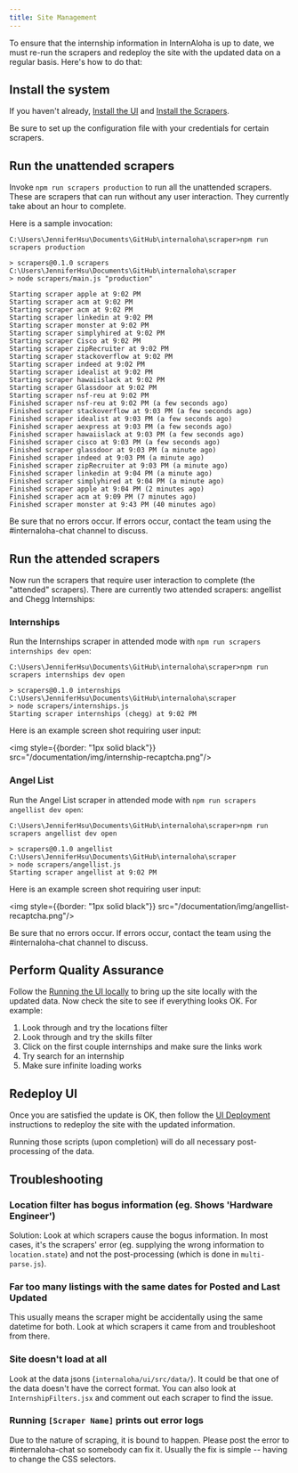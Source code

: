 ```yaml
---
title: Site Management
---
```


To ensure that the internship information in InternAloha is up to date, we must re-run the scrapers and redeploy the site with the updated data on a regular basis. Here's how to do that:

## Install the system

If you haven't already, [Install the UI](./ui/installation) and [Install the Scrapers](./scrapers/installation).

Be sure to set up the configuration file with your credentials for certain scrapers.

## Run the unattended scrapers

Invoke `npm run scrapers production` to run all the unattended scrapers. These are scrapers that can run without any user interaction.  They currently take about an hour to complete.

Here is a sample invocation:

```
C:\Users\JenniferHsu\Documents\GitHub\internaloha\scraper>npm run scrapers production

> scrapers@0.1.0 scrapers C:\Users\JenniferHsu\Documents\GitHub\internaloha\scraper
> node scrapers/main.js "production"

Starting scraper apple at 9:02 PM
Starting scraper acm at 9:02 PM
Starting scraper acm at 9:02 PM
Starting scraper linkedin at 9:02 PM
Starting scraper monster at 9:02 PM
Starting scraper simplyhired at 9:02 PM
Starting scraper Cisco at 9:02 PM
Starting scraper zipRecruiter at 9:02 PM
Starting scraper stackoverflow at 9:02 PM
Starting scraper indeed at 9:02 PM
Starting scraper idealist at 9:02 PM
Starting scraper hawaiislack at 9:02 PM
Starting scraper Glassdoor at 9:02 PM
Starting scraper nsf-reu at 9:02 PM
Finished scraper nsf-reu at 9:02 PM (a few seconds ago)
Finished scraper stackoverflow at 9:03 PM (a few seconds ago)
Finished scraper idealist at 9:03 PM (a few seconds ago)
Finished scraper aexpress at 9:03 PM (a few seconds ago)
Finished scraper hawaiislack at 9:03 PM (a few seconds ago)
Finished scraper cisco at 9:03 PM (a few seconds ago)
Finished scraper glassdoor at 9:03 PM (a minute ago)
Finished scraper indeed at 9:03 PM (a minute ago)
Finished scraper zipRecruiter at 9:03 PM (a minute ago)
Finished scraper linkedin at 9:04 PM (a minute ago)
Finished scraper simplyhired at 9:04 PM (a minute ago)
Finished scraper apple at 9:04 PM (2 minutes ago)
Finished scraper acm at 9:09 PM (7 minutes ago)
Finished scraper monster at 9:43 PM (40 minutes ago)
```

Be sure that no errors occur. If errors occur, contact the team using the #internaloha-chat channel to discuss.

## Run the attended scrapers

Now run the scrapers that require user interaction to complete (the "attended" scrapers). There are currently two attended scrapers: angellist and Chegg Internships:

### Internships

Run the Internships scraper in attended mode with `npm run scrapers internships dev open`:


```
C:\Users\JenniferHsu\Documents\GitHub\internaloha\scraper>npm run scrapers internships dev open

> scrapers@0.1.0 internships C:\Users\JenniferHsu\Documents\GitHub\internaloha\scraper
> node scrapers/internships.js
Starting scraper internships (chegg) at 9:02 PM
```

Here is an example screen shot requiring user input:

<img style={{border: "1px solid black"}} src="/documentation/img/internship-recaptcha.png"/>

### Angel List

Run the Angel List scraper in attended mode with `npm run scrapers angellist dev open`:

```
C:\Users\JenniferHsu\Documents\GitHub\internaloha\scraper>npm run scrapers angellist dev open

> scrapers@0.1.0 angellist C:\Users\JenniferHsu\Documents\GitHub\internaloha\scraper
> node scrapers/angellist.js
Starting scraper angellist at 9:02 PM
```

Here is an example screen shot requiring user input:

<img style={{border: "1px solid black"}} src="/documentation/img/angellist-recaptcha.png"/>

Be sure that no errors occur. If errors occur, contact the team using the #internaloha-chat channel to discuss.

## Perform Quality Assurance

Follow the [Running the UI locally](./ui/running) to bring up the site locally with the updated data. Now check the site to see if everything looks OK. For example:

1. Look through and try the locations filter
2. Look through and try the skills filter
3. Click on the first couple internships and make sure the links work
4. Try search for an internship
5. Make sure infinite loading works

## Redeploy UI

Once you are satisfied the update is OK, then follow the [UI Deployment](./ui/deploying) instructions to redeploy the site with the updated information.

Running those scripts (upon completion) will do all necessary post-processing of the data.


## Troubleshooting

### Location filter has bogus information (eg. Shows 'Hardware Engineer')

Solution: Look at which scrapers cause the bogus information. In most cases, it's the scrapers' error (eg. supplying the wrong information to `location.state`) and not the post-processing (which is done in `multi-parse.js`).
     
### Far too many listings with the same dates for Posted and Last Updated

This usually means the scraper might be accidentally using the same datetime for both. Look at which scrapers it came from and troubleshoot from there.
    
### Site doesn't load at all

Look at the data jsons (`internaloha/ui/src/data/`). It could be that one of the data doesn't have the correct format.
You can also look at `InternshipFilters.jsx` and comment out each scraper to find the issue.

### Running `[Scraper Name]` prints out error logs

Due to the nature of scraping, it is bound to happen. Please post the error to #internaloha-chat so somebody can fix it. Usually the fix is simple -- having to change the CSS selectors.